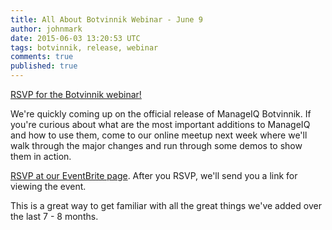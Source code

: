 ```yaml
---
title: All About Botvinnik Webinar - June 9
author: johnmark
date: 2015-06-03 13:20:53 UTC
tags: botvinnik, release, webinar
comments: true
published: true
---
```


[RSVP for the Botvinnik webinar!](https://manageiq-release.eventbrite.com/)

We're quickly coming up on the official release of ManageIQ Botvinnik. If you're curious about what are the most important additions to ManageIQ and how to use them, come to our online meetup next week where we'll walk through the major changes and run through some demos to show them in action.

[RSVP at our EventBrite page](https://manageiq-release.eventbrite.com/). After you RSVP, we'll send you a link for viewing the event. 

This is a great way to get familiar with all the great things we've added over the last 7 - 8 months.
